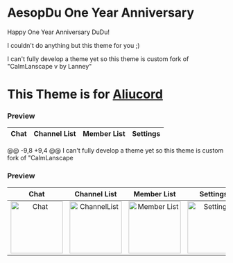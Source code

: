 # AesopDu One Year Anniversary
Happy One Year Anniversary DuDu! 

I couldn't do anything but this theme for you ;)

I can't fully develop a theme yet so this theme is custom fork of "CalmLanscape v by Lanney"

# This Theme is for [Aliucord](https://github.com/Aliucord/Aliucord)
### Preview
| Chat | Channel List | Member List | Settings |
| :---: | :---: | :---: | :---: |
@@ -9,8 +9,4 @@ I can't fully develop a theme yet so this theme is custom fork of "CalmLanscape
### Preview
| Chat | Channel List | Member List | Settings |
| :---: | :---: | :---: | :---: |
| <img src="https://github.com/Enderxity/AesopDuXAliucord/blob/main/Chat.jpg?raw=true" width="120" alt="Chat"/> | <img src="https://github.com/Enderxity/AesopDuXAliucord/blob/main/ChannelList.jpg?raw=true" width="120" alt="ChannelList"/> | <img src="https://github.com/Enderxity/AesopDuXAliucord/blob/main/MemberList.jpg?raw=true" width="120" alt="Member List"/>  |  <img src="https://github.com/Enderxity/AesopDuXAliucord/blob/main/Setiings.jpg?raw=true" width="120" alt="Settings"/>  |
